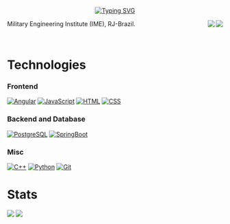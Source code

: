 <div id="top" align ="center" >
    
<a href="https://git.io/typing-svg"><img src="https://readme-typing-svg.demolab.com?font=Exo+2&weight=100&duration=2000&pause=3500&color=FFFFF0&background=1B14FF00&center=true&vCenter=true&multiline=true&width=800&height=100&lines=Computer++Engineer+and+Software+Developer" alt="Typing SVG" /></a>

</div>

 <p align="left">Military Engineering Institute (IME), RJ-Brazil.
   <a href="https://www.linkedin.com/in/jo%C3%A3ovictor-engenharia/" target="_blank">
   <img align="right" src="https://img.shields.io/badge/-LinkedIn-%230077B5?style=for-the-badge&logo=linkedin&logoColor=white" target="_blank" />
   </a>
  
   <a href = "mailto:jvpcms@engenharia@gmail.com">
   <img align="right" src="https://img.shields.io/badge/-Gmail-%23333?style=for-the-badge&logo=gmail&logoColor=white" target="_blank" />
   </a>
 </p>
 
 <br>

 # Technologies
 ### Frontend
 
[![Angular](https://img.shields.io/badge/-Angular-000?&logo=Angular)](https://ra1nbow.xyz?ref=github)
[![JavaScript](https://img.shields.io/badge/-JavaScript-000?&logo=JavaScript)](https://ra1nbow.xyz?ref=github)
[![HTML](https://img.shields.io/badge/-CSS-000?&logo=css3&logoColor=1572B6)](https://ra1nbow.xyz?ref=github)
[![CSS](https://img.shields.io/badge/-HTML-000?&logo=html5&logoColor=FF6701)](https://ra1nbow.xyz?ref=github)

 ### Backend and Database

[![PostgreSQL](https://img.shields.io/badge/-Postgresql-000?&logo=postgresql)](https://ra1nbow.xyz?ref=github)
[![SpringBoot](https://img.shields.io/badge/-SpringBoot-000?&logo=springboot)](https://ra1nbow.xyz?ref=github)

 ### Misc
    
[![C++](https://img.shields.io/badge/C++-000?&logo=cplusplus&logoColor=0057b8)](https://ra1nbow.xyz?ref=github)
[![Python](https://img.shields.io/badge/-Python-000?&logo=Python)](https://ra1nbow.xyz?ref=github)
[![Git](https://img.shields.io/badge/-Git-000?&logo=Git)](https://ra1nbow.xyz?ref=github)

 # Stats
![](https://github-readme-stats-sigma-five.vercel.app/api?username=jvpcms&theme=react&hide_border=false&include_all_commits=false&count_private=false&hide=contribs,issues&show_icons=true&line_height=31&card_width=488px)
![](https://github-readme-stats-sigma-five.vercel.app/api/top-langs?username=jvpcms&theme=react&hide_border=false&include_all_commits=false&count_private=false&layout=compact&line_height=31&card_width=296px)

<!--
**jvpcms/jvpcms** is a ✨ _special_ ✨ repository because its `README.md` (this file) appears on your GitHub profile.

Here are some ideas to get you started:

- 🔭 I’m currently working on ...
- 🌱 I’m currently learning ...
- 👯 I’m looking to collaborate on ...
- 🤔 I’m looking for help with ...
- 💬 Ask me about ...
- 📫 How to reach me: ...
- 😄 Pronouns: ...
- ⚡ Fun fact: ...
-->
